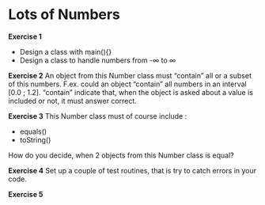 # Lots of Numbers

**Exercise 1**
- Design a class with main(){}
- Design a class to handle numbers from -∞ to ∞

**Exercise 2**
An object from this Number class must “contain” all or
a subset of this numbers. F.ex. could an object “contain”
all numbers in an interval [0.0 ; 1.2].
“contain” indicate that, when the object is asked about a
value is included or not, it must answer correct.


**Exercise 3**
This Number class must of course include :
- equals()
- toString()

How do you decide, when 2 objects from this Number
class is equal?

**Exercise 4**
Set up a couple of test routines, that is try to catch
errors in your code.

**Exercise 5**
